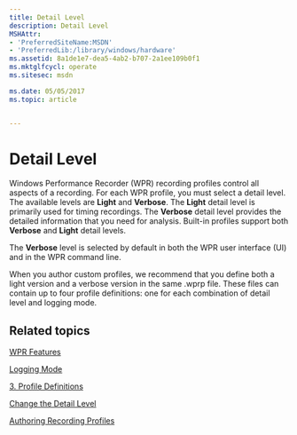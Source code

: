 ```yaml
---
title: Detail Level
description: Detail Level
MSHAttr:
- 'PreferredSiteName:MSDN'
- 'PreferredLib:/library/windows/hardware'
ms.assetid: 8a1de1e7-dea5-4ab2-b707-2a1ee109b0f1
ms.mktglfcycl: operate
ms.sitesec: msdn

ms.date: 05/05/2017
ms.topic: article


---
```


# Detail Level


Windows Performance Recorder (WPR) recording profiles control all aspects of a recording. For each WPR profile, you must select a detail level. The available levels are **Light** and **Verbose**. The **Light** detail level is primarily used for timing recordings. The **Verbose** detail level provides the detailed information that you need for analysis. Built-in profiles support both **Verbose** and **Light** detail levels.

The **Verbose** level is selected by default in both the WPR user interface (UI) and in the WPR command line.

When you author custom profiles, we recommend that you define both a light version and a verbose version in the same .wprp file. These files can contain up to four profile definitions: one for each combination of detail level and logging mode.

## Related topics


[WPR Features](wpr-features.md)

[Logging Mode](logging-mode.md)

[3. Profile Definitions](3-profile-definitions.md)

[Change the Detail Level](change-the-detail-level.md)

[Authoring Recording Profiles](authoring-recording-profiles.md)

 

 







